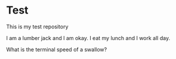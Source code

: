 Test
====

This is my test repository

I am a lumber jack and I am okay.  I eat my lunch and I work all day.

What is the terminal speed of a swallow?
